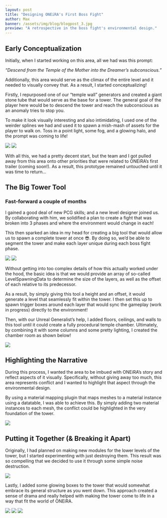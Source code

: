 ```yaml
---
layout: post
title: "Designing ONEiRA's First Boss Fight"
author: Max
banner: /assets/img/blog/blogpost_3.jpg
preview: "A retrospective in the boss fight's environmental design."
---
```

<h2 class="post-h2">Early Conceptualization</h2>

Initially, when I started working on this area, all we had was this prompt:  

*“Descend from the Temple of the Mother into the Dreamer’s subconscious.”*  

Additionally, this area would serve as the climax of the entire level and it needed to visually convey that. As a result, I started conceptualizing!

Firstly, I repurposed one of our “temple wall” generators and created a giant stone tube that would serve as the base for a tower. The general goal of the player here would be to descend the tower and reach the subconscious as an anomaly tries to stop you. 

To make it look visually interesting and also intimidating, I used one of the weirder splines we had and used it to spawn a mish-mash of assets for the player to walk on. Toss in a point light, some fog, and a glowing halo, and the prompt was coming to life!

<img class="img-fluid post-image w-100" src="/assets/img/blog/repo.jpg">

<img class="img-fluid post-image w-100" src="/assets/img/blog/repo.jpg">

With all this, we had a pretty decent start, but the team and I got pulled away from this area onto other priorities that were related to ONEiRA’s first trailer (coming soon!). As a result, this prototype remained untouched until it was time to return…  

<h2 class="post-h2">The Big Tower Tool</h2>

<h3 class="post-h3">Fast-forward a couple of months</h3>

I gained a good deal of new PCG skills; and a new level designer joined us. By collaborating with him, we solidified a plan to create a fight that was broken into 3 phases and where the environment would change in each!

This then sparked an idea in my head for creating a big tool that would allow us to spawn a complete tower at once 😎. By doing so, we’d be able to segment the tower and make each layer unique during each boss fight phase.

<img class="img-fluid post-image w-100" src="/assets/img/blog/repo.jpg">

<img class="img-fluid post-image w-50" src="/assets/img/blog/repo.jpg">

Without getting into too complex details of how this actually worked under the hood, the basic idea is that we would provide an array of so-called LevelSpawningData to determine the size of the layers, as well as the offset of each relative to its predecessor.

As a result, by simply giving this tool a height and an offset, it would generate a level that seamlessly fit within the tower. I then set this up to spawn trigger boxes around each layer that would sync the gameplay (work in progress) directly to the environment!  

Then, with our Unreal Generalist’s help, I added floors, ceilings, and walls to this tool until it could create a fully procedural temple chamber. Ultimately, by combining it with some columns and some pretty lighting, I created the chamber room as shown below!

<img class="img-fluid post-image w-50" src="/assets/img/blog/repo.jpg">

<h2 class="post-h2">Highlighting the Narrative</h2>

During this process, I wanted the area to be imbued with ONEiRA’s story and reflect aspects of it visually. Specifically, without giving away too much, this area represents conflict and I wanted to highlight that aspect through the environmental design.

By using a material mapping plugin that maps meshes to a material instance using a datatable, I was able to achieve this. By simply adding two material instances to each mesh, the conflict could be highlighted in the very foundation of the tower.

<img class="img-fluid post-image w-100" src="/assets/img/blog/clair-obscur-expedition-33.jpg">

<h2 class="post-h2">Putting it Together (& Breaking it Apart)</h2>

Originally, I had planned on making new modules for the lower levels of the tower, but I started experimenting with just destroying them. This result was so compelling that we decided to use it through some simple noise destruction.  

<img class="img-fluid post-image w-100" src="/assets/img/blog/schedule-1.jpg">

Lastly, I added some glowing boxes to the tower that would somewhat embrace its general structure as you went down. This approach created a sense of drama and really helped with making the tower come to life in a way that fit the world of ONEiRA.

<img class="img-fluid post-image w-100" src="/assets/img/blog/schedule-1.jpg">

<img class="img-fluid post-image w-100" src="/assets/img/blog/schedule-1.jpg">

<img class="img-fluid post-image w-100" src="/assets/img/blog/schedule-1.jpg">